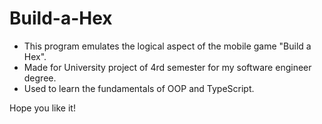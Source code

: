 # Build-a-Hex

- This program emulates the logical aspect of the mobile game "Build a Hex".
- Made for University project of 4rd semester for my software engineer degree.
- Used to learn the fundamentals of OOP and TypeScript.

Hope you like it!
